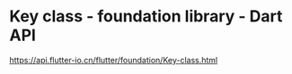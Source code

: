 # Key class - foundation library - Dart API

<https://api.flutter-io.cn/flutter/foundation/Key-class.html>
